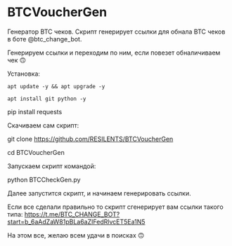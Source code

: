 # BTCVoucherGen
Генератор BTC чеков. Скрипт генерирует ссылки для обнала BTC чеков в боте @btc_change_bot.

Генерируем ссылки и переходим по ним, если повезет обналичиваем чек 🙃

  Установка:

    apt update -y && apt upgrade -y

    apt install git python -y

pip install requests

Скачиваем сам скрипт:

git clone https://github.com/RESILENTS/BTCVoucherGen

cd BTCVoucherGen

Запускаем скрипт командой:

python BTCCheckGen.py

Далее запустится скрипт, и начинаем генерировать ссылки.

Если все сделали правильно то скрипт сгенерирует вам ссылки такого типа:
https://t.me/BTC_CHANGE_BOT?start=b_6aAdZaW81pBLa6aZIFedRlvcET5Ea1N5

На этом все, желаю всем удачи в поисках 🙃
